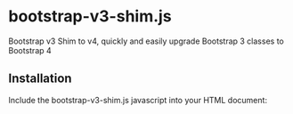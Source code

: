 # bootstrap-v3-shim.js
Bootstrap v3 Shim to v4, quickly and easily upgrade Bootstrap 3 classes to Bootstrap 4

## Installation
Include the bootstrap-v3-shim.js javascript into your HTML document:
<code><pre><script src="js/bootstrap-v3-shim.js"></script></pre></code>


